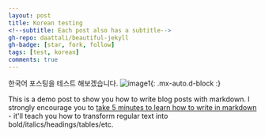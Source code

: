 ```yaml
---
layout: post
title: Korean testing
<!--subtitle: Each post also has a subtitle-->
gh-repo: daattali/beautiful-jekyll
gh-badge: [star, fork, follow]
tags: [test, korean]
comments: true
---
```


한국어 포스팅을 테스트 해보겠습니다.
![image1](/assets/img/jeju.heic){: .mx-auto.d-block :}

This is a demo post to show you how to write blog posts with markdown.  I strongly encourage you to [take 5 minutes to learn how to write in markdown](https://markdowntutorial.com/) - it'll teach you how to transform regular text into bold/italics/headings/tables/etc.